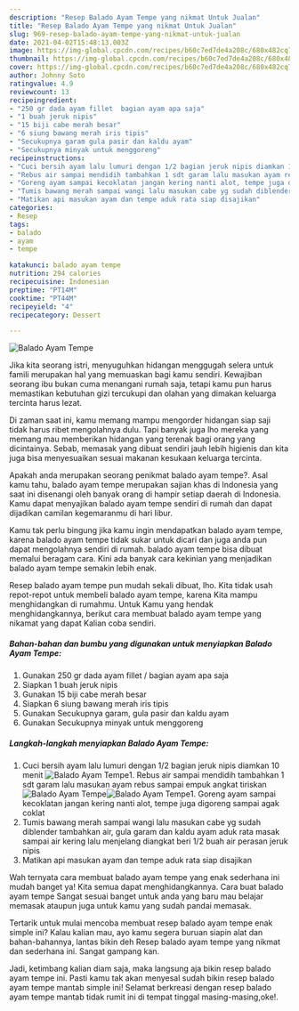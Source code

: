 ```yaml
---
description: "Resep Balado Ayam Tempe yang nikmat Untuk Jualan"
title: "Resep Balado Ayam Tempe yang nikmat Untuk Jualan"
slug: 969-resep-balado-ayam-tempe-yang-nikmat-untuk-jualan
date: 2021-04-02T15:48:13.003Z
image: https://img-global.cpcdn.com/recipes/b60c7ed7de4a208c/680x482cq70/balado-ayam-tempe-foto-resep-utama.jpg
thumbnail: https://img-global.cpcdn.com/recipes/b60c7ed7de4a208c/680x482cq70/balado-ayam-tempe-foto-resep-utama.jpg
cover: https://img-global.cpcdn.com/recipes/b60c7ed7de4a208c/680x482cq70/balado-ayam-tempe-foto-resep-utama.jpg
author: Johnny Soto
ratingvalue: 4.9
reviewcount: 13
recipeingredient:
- "250 gr dada ayam fillet  bagian ayam apa saja"
- "1 buah jeruk nipis"
- "15 biji cabe merah besar"
- "6 siung bawang merah iris tipis"
- "Secukupnya garam gula pasir dan kaldu ayam"
- "Secukupnya minyak untuk menggoreng"
recipeinstructions:
- "Cuci bersih ayam lalu lumuri dengan 1/2 bagian jeruk nipis diamkan 10 menit"
- "Rebus air sampai mendidih tambahkan 1 sdt garam lalu masukan ayam rebus sampai empuk angkat tiriskan"
- "Goreng ayam sampai kecoklatan jangan kering nanti alot, tempe juga digoreng sampai agak coklat"
- "Tumis bawang merah sampai wangi lalu masukan cabe yg sudah diblender tambahkan air, gula garam dan kaldu ayam aduk rata masak sampai air kering lalu menjelang diangkat beri 1/2 buah air perasan jeruk nipis"
- "Matikan api masukan ayam dan tempe aduk rata siap disajikan"
categories:
- Resep
tags:
- balado
- ayam
- tempe

katakunci: balado ayam tempe 
nutrition: 294 calories
recipecuisine: Indonesian
preptime: "PT14M"
cooktime: "PT44M"
recipeyield: "4"
recipecategory: Dessert

---
```



![Balado Ayam Tempe](https://img-global.cpcdn.com/recipes/b60c7ed7de4a208c/680x482cq70/balado-ayam-tempe-foto-resep-utama.jpg)

Jika kita seorang istri, menyuguhkan hidangan menggugah selera untuk famili merupakan hal yang memuaskan bagi kamu sendiri. Kewajiban seorang ibu bukan cuma menangani rumah saja, tetapi kamu pun harus memastikan kebutuhan gizi tercukupi dan olahan yang dimakan keluarga tercinta harus lezat.

Di zaman  saat ini, kamu memang mampu mengorder hidangan siap saji tidak harus ribet mengolahnya dulu. Tapi banyak juga lho mereka yang memang mau memberikan hidangan yang terenak bagi orang yang dicintainya. Sebab, memasak yang dibuat sendiri jauh lebih higienis dan kita juga bisa menyesuaikan sesuai makanan kesukaan keluarga tercinta. 



Apakah anda merupakan seorang penikmat balado ayam tempe?. Asal kamu tahu, balado ayam tempe merupakan sajian khas di Indonesia yang saat ini disenangi oleh banyak orang di hampir setiap daerah di Indonesia. Kamu dapat menyajikan balado ayam tempe sendiri di rumah dan dapat dijadikan camilan kegemaranmu di hari libur.

Kamu tak perlu bingung jika kamu ingin mendapatkan balado ayam tempe, karena balado ayam tempe tidak sukar untuk dicari dan juga anda pun dapat mengolahnya sendiri di rumah. balado ayam tempe bisa dibuat memalui beragam cara. Kini ada banyak cara kekinian yang menjadikan balado ayam tempe semakin lebih enak.

Resep balado ayam tempe pun mudah sekali dibuat, lho. Kita tidak usah repot-repot untuk membeli balado ayam tempe, karena Kita mampu menghidangkan di rumahmu. Untuk Kamu yang hendak menghidangkannya, berikut cara membuat balado ayam tempe yang nikamat yang dapat Kalian coba sendiri.

<!--inarticleads1-->

##### Bahan-bahan dan bumbu yang digunakan untuk menyiapkan Balado Ayam Tempe:

1. Gunakan 250 gr dada ayam fillet / bagian ayam apa saja
1. Siapkan 1 buah jeruk nipis
1. Gunakan 15 biji cabe merah besar
1. Siapkan 6 siung bawang merah iris tipis
1. Gunakan Secukupnya garam, gula pasir dan kaldu ayam
1. Gunakan Secukupnya minyak untuk menggoreng




<!--inarticleads2-->

##### Langkah-langkah menyiapkan Balado Ayam Tempe:

1. Cuci bersih ayam lalu lumuri dengan 1/2 bagian jeruk nipis diamkan 10 menit
<img src="https://img-global.cpcdn.com/steps/301a41b711d5db1c/160x128cq70/balado-ayam-tempe-langkah-memasak-1-foto.jpg" alt="Balado Ayam Tempe">1. Rebus air sampai mendidih tambahkan 1 sdt garam lalu masukan ayam rebus sampai empuk angkat tiriskan
<img src="https://img-global.cpcdn.com/steps/c010fac00026b929/160x128cq70/balado-ayam-tempe-langkah-memasak-2-foto.jpg" alt="Balado Ayam Tempe"><img src="https://img-global.cpcdn.com/steps/c5600fd9c72eeda0/160x128cq70/balado-ayam-tempe-langkah-memasak-2-foto.jpg" alt="Balado Ayam Tempe">1. Goreng ayam sampai kecoklatan jangan kering nanti alot, tempe juga digoreng sampai agak coklat
1. Tumis bawang merah sampai wangi lalu masukan cabe yg sudah diblender tambahkan air, gula garam dan kaldu ayam aduk rata masak sampai air kering lalu menjelang diangkat beri 1/2 buah air perasan jeruk nipis
1. Matikan api masukan ayam dan tempe aduk rata siap disajikan




Wah ternyata cara membuat balado ayam tempe yang enak sederhana ini mudah banget ya! Kita semua dapat menghidangkannya. Cara buat balado ayam tempe Sangat sesuai banget untuk anda yang baru mau belajar memasak ataupun juga untuk kamu yang sudah pandai memasak.

Tertarik untuk mulai mencoba membuat resep balado ayam tempe enak simple ini? Kalau kalian mau, ayo kamu segera buruan siapin alat dan bahan-bahannya, lantas bikin deh Resep balado ayam tempe yang nikmat dan sederhana ini. Sangat gampang kan. 

Jadi, ketimbang kalian diam saja, maka langsung aja bikin resep balado ayam tempe ini. Pasti kamu tak akan menyesal sudah bikin resep balado ayam tempe mantab simple ini! Selamat berkreasi dengan resep balado ayam tempe mantab tidak rumit ini di tempat tinggal masing-masing,oke!.

